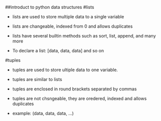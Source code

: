 ##introduct to python data structures
#lists

* lists are used to store multiple data to a single variable

* lists are changeable, indexed from 0 and allows duplicates

* lists have several builtin methods such as sort, list, append, and many more

* To declare a list: [data, data, data] and so on

#tuples

* tuples are used to store ultiple data to one variable.
* tuples are similar to lists

* tuples are enclosed in round brackets separated by commas

* tuples are not chsngeable, they are oredered, indexed and allows duplicates

* example: (data, data, data, ...)
